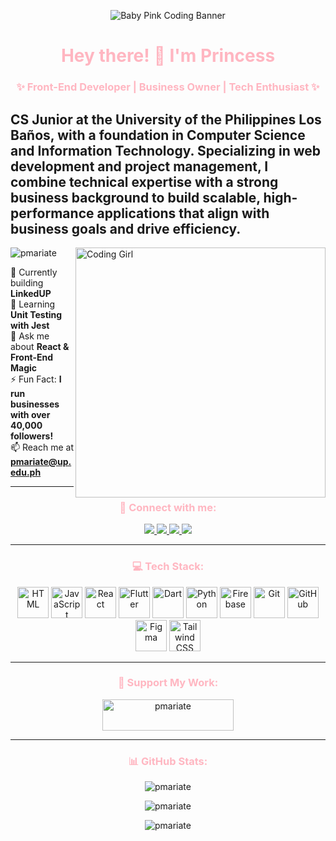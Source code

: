 <!-- Baby Pink Programmer Aesthetic ✨ -->
<p align="center">
  <img src="https://media2.giphy.com/media/v1.Y2lkPTc5MGI3NjExcGZ4cHljem4xY2xyNGc3MXhnODlvaWE3c3YyY216dWNzMDVvbDJ2MiZlcD12MV9pbnRlcm5hbF9naWZfYnlfaWQmY3Q9Zw/137EaR4vAOCn1S/giphy.gif"
alt="Baby Pink Coding Banner">
</p>

<h1 align="center" style="color:#ffb6c1;">Hey there! 💖 I'm Princess</h1>
<h3 align="center" style="color:#ffb6c1;">✨ Front-End Developer | Business Owner | Tech Enthusiast ✨</h3>

<h2>
CS Junior at the University of the Philippines Los Baños, with a foundation in Computer Science and Information Technology. Specializing in web development and project management, I combine technical expertise with a strong business background to build scalable, high-performance applications that align with business goals and drive efficiency.
</h2>

<img align="right" alt="Coding Girl" width="400" src="https://media.giphy.com/media/MIGbtLZoVjbl0bYbAd/giphy.gif">

<p align="left"> 
  <img src="https://komarev.com/ghpvc/?username=pmariate&label=Profile%20views&color=ffb6c1&style=flat" alt="pmariate" /> 
</p>

🔭 Currently building **LinkedUP**  
🌱 Learning **Unit Testing with Jest**  
💬 Ask me about **React & Front-End Magic**  
⚡ Fun Fact: **I run businesses with over 40,000 followers!**  
📫 Reach me at **pmariate@up.edu.ph**  

---

<h3 align="center" style="color:#ffb6c1;">🚀 Connect with me:</h3>
<p align="center">
  <a href="https://linkedin.com/in/princessariate" target="blank">
    <img src="https://img.shields.io/badge/-LinkedIn-ffb6c1?style=for-the-badge&logo=linkedin&logoColor=white" />
  </a>
  <a href="https://fb.com/princess.joy.ariate" target="blank">
    <img src="https://img.shields.io/badge/-Facebook-ffb6c1?style=for-the-badge&logo=facebook&logoColor=white" />
  </a>
  <a href="https://instagram.com/mozzarella_cess" target="blank">
    <img src="https://img.shields.io/badge/-Instagram-ffb6c1?style=for-the-badge&logo=instagram&logoColor=white" />
  </a>
  <a href="mailto:pmariate@up.edu.ph">
    <img src="https://img.shields.io/badge/-Email-ffb6c1?style=for-the-badge&logo=gmail&logoColor=white" />
  </a>
</p>

---

<h3 align="center" style="color:#ffb6c1;">💻 Tech Stack:</h3>
<p align="center">
  <img src="https://media.giphy.com/media/ln7z2eWriiQAllfVcn/giphy.gif" width="50" alt="HTML">
  <img src="https://media.giphy.com/media/fsEaZldNC8A1PJ3mwp/giphy.gif" width="50" alt="JavaScript">
  <img src="https://upload.wikimedia.org/wikipedia/commons/a/a7/React-icon.svg" width="50" alt="React">
  <img src="https://cdn.jsdelivr.net/gh/devicons/devicon/icons/flutter/flutter-original.svg" width="50" alt="Flutter">
  <img src="https://cdn.jsdelivr.net/gh/devicons/devicon/icons/dart/dart-original.svg" width="50" alt="Dart">
  <img src="https://cdn.jsdelivr.net/gh/devicons/devicon/icons/python/python-original.svg" width="50" alt="Python">
  <img src="https://cdn.jsdelivr.net/gh/devicons/devicon/icons/firebase/firebase-plain.svg" width="50" alt="Firebase">
  <img src="https://cdn.jsdelivr.net/gh/devicons/devicon/icons/git/git-original.svg" width="50" alt="Git">
  <img src="https://cdn.jsdelivr.net/gh/devicons/devicon/icons/github/github-original.svg" width="50" alt="GitHub">
  <img src="https://cdn.jsdelivr.net/gh/devicons/devicon/icons/figma/figma-original.svg" width="50" alt="Figma">
  <img src="https://cdn.jsdelivr.net/gh/devicons/devicon/icons/tailwindcss/tailwindcss-original.svg" width="50" alt="Tailwind CSS">
</p>

---

<h3 align="center" style="color:#ffb6c1;">💖 Support My Work:</h3>
<p align="center">
  <a href="https://www.buymeacoffee.com/pmariate">
    <img src="https://cdn.buymeacoffee.com/buttons/v2/default-pink.png" height="50" width="210" alt="pmariate" />
  </a>
</p>

---

<h3 align="center" style="color:#ffb6c1;">📊 GitHub Stats:</h3>
<p align="center">
  <img src="https://github-readme-stats.vercel.app/api/top-langs?username=pmariate&show_icons=true&locale=en&layout=compact&theme=tokyonight&title_color=ffb6c1&text_color=ffb6c1" alt="pmariate" />
</p>

<p align="center">
  <img src="https://github-readme-stats.vercel.app/api?username=pmariate&show_icons=true&locale=en&theme=tokyonight&title_color=ffb6c1&text_color=ffb6c1" alt="pmariate" />
</p>

<p align="center">
  <img src="https://github-readme-streak-stats.herokuapp.com/?user=pmariate&theme=tokyonight&ring=ffb6c1&fire=ffb6c1&currStreakLabel=ffb6c1" alt="pmariate" />
</p>
